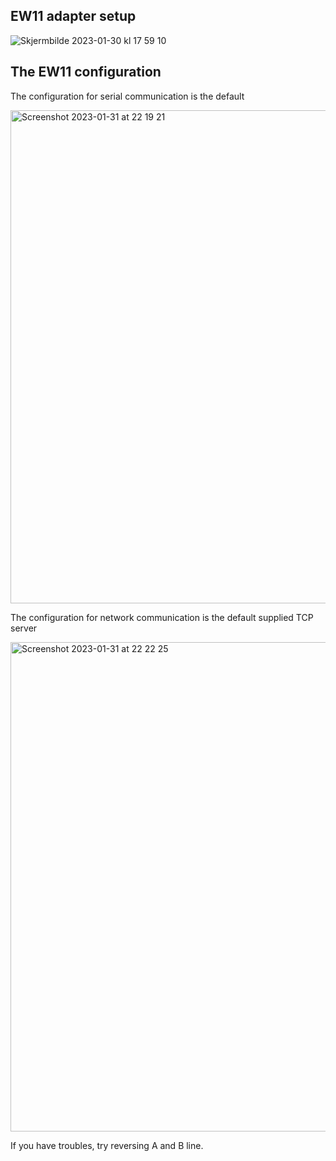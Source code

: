 ## EW11 adapter setup
![Skjermbilde 2023-01-30 kl  17 59 10](https://user-images.githubusercontent.com/1027468/215885372-f674665d-4ed5-4bca-be3a-404b9d0f2f04.jpeg)

## The EW11 configuration 


The configuration for serial communication is the default 

<img width="789" alt="Screenshot 2023-01-31 at 22 19 21" src="https://user-images.githubusercontent.com/1027468/215885719-80b13a5f-7016-4ba4-b980-4a4d88ff9556.png">

The configuration for network communication is the default supplied TCP server

<img width="783" alt="Screenshot 2023-01-31 at 22 22 25" src="https://user-images.githubusercontent.com/1027468/215886452-618d18cf-c6de-45e5-bacd-bc10fa5585b9.png">


If you have troubles, try reversing A and B line.
